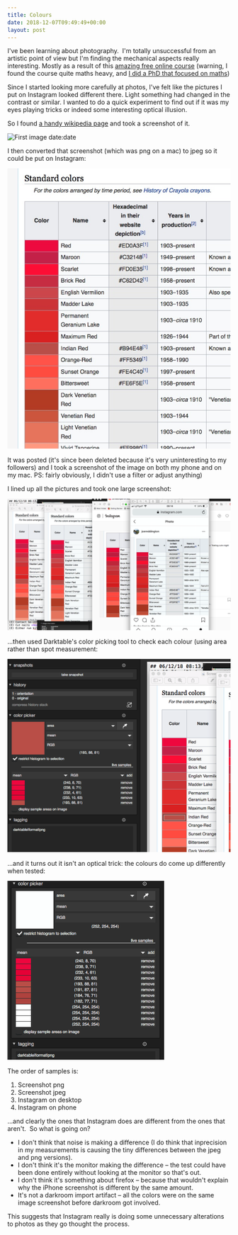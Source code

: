 ```yaml
---
title: Colours
date: 2018-12-07T09:49:49+00:00
layout: post
---
```

I've been learning about photography.  I'm totally unsuccessful from an artistic point of view but I'm finding the mechanical aspects really interesting. Mostly as a result of this [amazing free online course](https://sites.google.com/site/marclevoylectures/) (warning, I found the course quite maths heavy, and [I did a PhD that focused on maths](http://joereddington.com/researchpublications/))

Since I started looking more carefully at photos, I've felt like the pictures I put on Instagram looked different there. Light something had changed in the contrast or similar. I wanted to do a quick experiment to find out if it was my eyes playing tricks or indeed some interesting optical illusion.

So I found [a handy wikipedia page](https://en.wikipedia.org/wiki/List_of_Crayola_crayon_colors) and took a screenshot of it.


![First image](/assets/uploads/2018/12/Screenshot-2018-12-07-08.56.11-239x300.png) date:date  

I then converted that screenshot (which was png on a mac) to jpeg so it could be put on Instagram:


![Secondimage](/assets/uploads/2018/12/Screenshot-2018-12-07-08.56.11.jpg)

It was posted (it's since been deleted because it's very uninteresting to my followers) and I took a screenshot of the image on both my phone and on my mac. PS: fairly obviously, I didn't use a filter or adjust anything)

I lined up all the pictures and took one large screenshot:

![Alt text](/assets/uploads/2018/12/Screenshot-2018-12-07-09.16.25.png)

&#8230;then used Darktable's color picking tool to check each colour (using area rather than spot measurement:

![Alt text](/assets/uploads/2018/12/Screenshot-2018-12-07-09.30.52.png) 

&#8230;and it turns out it isn't an optical trick: the colours do come up differently when tested:


![Alt text](/assets/uploads/2018/12/Screenshot-2018-12-07-09.35.44.png)

The order of samples is:

  1. Screenshot png
  2. Screenshot jpeg
  3. Instagram on desktop
  4. Instagram on phone

&#8230;and clearly the ones that Instagram does are different from the ones that aren't.  So what is going on?

  * I don't think that noise is making a difference (I do think that inprecision in my measurements is causing the tiny differences between the jpeg and png versions).
  * I don't think it's the monitor making the difference &#8211; the test could have been done entirely without looking at the monitor so that's out.
  * I don't think it's something about firefox &#8211; because that wouldn't explain why the iPhone screenshot is different by the same amount.
  * It's not a darkroom import artifact &#8211; all the colors were on the same image screenshot before darkroom got involved.

This suggests that Instagram really is doing some unnecessary alterations to photos as they go thought the process. 
